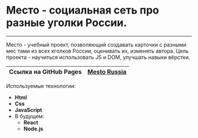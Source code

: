 # Место - социальная сеть про разные уголки России.

___
Место - учебный проект, позволяющий создавать карточки с разными мес тами из всех кголков России, оценивать их, изменять
автора. Цель проекта - научиться использовать JS и DOM, улучшать навыки вёрстки.

| Ссылка на GitHub Pages | [Mesto Russia](https://klimetzc.github.io/mesto/) |
|------------------------|---------------------------------------------------|


Используемые технологии:
- **Html**
- **Css**
- **JavaScript**
- В будущем:
  - **React**
  - **Node.js**
